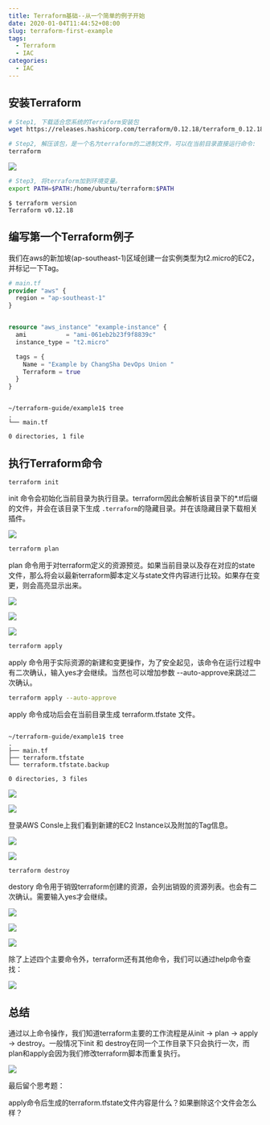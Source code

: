 ```yaml
---
title: Terraform基础--从一个简单的例子开始
date: 2020-01-04T11:44:52+08:00
slug: terraform-first-example
tags:
  - Terraform
  - IAC
categories:
  - IAC
---
```


## 安装Terraform
```bash
# Step1, 下载适合您系统的Terraform安装包
wget https://releases.hashicorp.com/terraform/0.12.18/terraform_0.12.18_linux_amd64.zip

# Step2, 解压该包，是一个名为terraform的二进制文件，可以在当前目录直接运行命令: 
terraform
```

![](imgs/terraform-install.png)

```bash
# Step3, 将terraform加到环境变量。
export PATH=$PATH:/home/ubuntu/terraform:$PATH
```

```
$ terraform version
Terraform v0.12.18
```

## 编写第一个Terraform例子

我们在aws的新加坡(ap-southeast-1)区域创建一台实例类型为t2.micro的EC2，并标记一下Tag。

```terraform
# main.tf
provider "aws" {
  region = "ap-southeast-1"
}


resource "aws_instance" "example-instance" {
  ami           = "ami-061eb2b23f9f8839c"
  instance_type = "t2.micro"

  tags = {
    Name = "Example by ChangSha DevOps Union "
    Terraform = true
  }
}
```

```

~/terraform-guide/example1$ tree
.
└── main.tf

0 directories, 1 file

```

## 执行Terraform命令
```
terraform init								
```
init 命令会初始化当前目录为执行目录。terraform因此会解析该目录下的*.tf后缀的文件，并会在该目录下生成 `.terraform`的隐藏目录。并在该隐藏目录下载相关插件。

![](imgs/terraform-init.png)

```bash
terraform plan
```
plan 命令用于对terraform定义的资源预览。如果当前目录以及存在对应的state文件，那么将会以最新terraform脚本定义与state文件内容进行比较。如果存在变更，则会高亮显示出来。

![](imgs/terraform-plan.png)

![](imgs/terraform-plan2.png)

![](imgs/terraform-plan3.png)

```bash
terraform apply 
```
apply 命令用于实际资源的新建和变更操作，为了安全起见，该命令在运行过程中有二次确认，输入yes才会继续。当然也可以增加参数 --auto-approve来跳过二次确认。

```bash
terraform apply --auto-approve
```

apply 命令成功后会在当前目录生成 terraform.tfstate 文件。
```

~/terraform-guide/example1$ tree
.
├── main.tf
├── terraform.tfstate
└── terraform.tfstate.backup

0 directories, 3 files

```

![](imgs/terraform-apply.png)

![](imgs/terraform-appy2.png)

登录AWS Consle上我们看到新建的EC2 Instance以及附加的Tag信息。

![](imgs/terraform-apply3.png)

![](imgs/terraform-apply4.png)

```bash
terraform destroy
```

destory 命令用于销毁terraform创建的资源，会列出销毁的资源列表。也会有二次确认。需要输入yes才会继续。

![](imgs/terraform-destroy.png)

![](imgs/terraform-destroy2.png)

![](imgs/terraform-destroy3.png)

除了上述四个主要命令外，terraform还有其他命令，我们可以通过help命令查找：

![](imgs/terraform-help.png)


## 总结

通过以上命令操作，我们知道terraform主要的工作流程是从init -> plan -> apply -> destroy。一般情况下init 和 destroy在同一个工作目录下只会执行一次，而plan和apply会因为我们修改terraform脚本而重复执行。

![](imgs/terraform-workflow.png)



最后留个思考题：

apply命令后生成的terraform.tfstate文件内容是什么？如果删除这个文件会怎么样？
